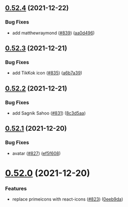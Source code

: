 ## [0.52.4](https://github.com/EddieHubCommunity/LinkFree/compare/v0.52.3...v0.52.4) (2021-12-22)


### Bug Fixes

* add matthewraymond ([#839](https://github.com/EddieHubCommunity/LinkFree/issues/839)) ([aa0d496](https://github.com/EddieHubCommunity/LinkFree/commit/aa0d4967647487b81e385932b6254c2e5e1f0e16))



## [0.52.3](https://github.com/EddieHubCommunity/LinkFree/compare/v0.52.2...v0.52.3) (2021-12-21)


### Bug Fixes

* add TikKok icon ([#835](https://github.com/EddieHubCommunity/LinkFree/issues/835)) ([a6b7a39](https://github.com/EddieHubCommunity/LinkFree/commit/a6b7a39c9cf4f2b732e2b046d79b564da0d08c92))



## [0.52.2](https://github.com/EddieHubCommunity/LinkFree/compare/v0.52.1...v0.52.2) (2021-12-21)


### Bug Fixes

* add Sagnik Sahoo ([#831](https://github.com/EddieHubCommunity/LinkFree/issues/831)) ([8c3d5aa](https://github.com/EddieHubCommunity/LinkFree/commit/8c3d5aabe9bf2bb205b524d26333a13144e00ffa))



## [0.52.1](https://github.com/EddieHubCommunity/LinkFree/compare/v0.52.0...v0.52.1) (2021-12-20)


### Bug Fixes

* avatar ([#827](https://github.com/EddieHubCommunity/LinkFree/issues/827)) ([ef5f608](https://github.com/EddieHubCommunity/LinkFree/commit/ef5f6084f87b9a19eb41cd12eacb9c44b77bca04))



# [0.52.0](https://github.com/EddieHubCommunity/LinkFree/compare/v0.51.3...v0.52.0) (2021-12-20)


### Features

* replace primeicons with react-icons  ([#823](https://github.com/EddieHubCommunity/LinkFree/issues/823)) ([0eeb9da](https://github.com/EddieHubCommunity/LinkFree/commit/0eeb9daae304121c57b379138ac49746587bc402))




